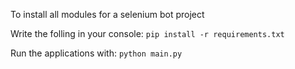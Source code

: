 To install all modules for a selenium bot project

Write the folling in your console: ```pip install -r requirements.txt```

Run the applications with: ```python main.py```